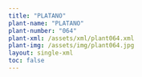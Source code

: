 ```yaml
---
title: "PLATANO"
plant-name: "PLATANO"
plant-number: "064"
plant-xml: /assets/xml/plant064.xml
plant-img: /assets/img/plant064.jpg
layout: single-xml
toc: false
---
```

